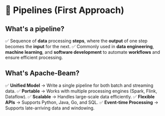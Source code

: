 # 🚀 Pipelines (First Approach)

## What's a pipeline?

✅  Sequence of **data** processing **steps**, where the **output** of one step becomes the **input** for the next. 
✅  Commonly used in **data engineering**, **machine learning**, and **software development** to automate **workflows** and ensure efficient processing.

## What's Apache-Beam?

✅ **Unified Model** → Write a single pipeline for both batch and streaming data.
✅ **Portable** → Works with multiple processing engines (Spark, Flink, Dataflow).
✅ **Scalable** → Handles large-scale data efficiently.
✅ **Flexible APIs** → Supports Python, Java, Go, and SQL.
✅ **Event-time Processing** → Supports late-arriving data and windowing.